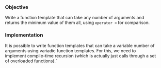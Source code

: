 ### Objective

Write a function template that can take any number of arguments and returns the minimum value of them all, using `operator <` for comparison. 

### Implementation

It is possible to write function templates that can take a variable number of arguments using variadic function templates. For this, we need to implement compile-time recursion (which is actually just calls through a set of overloaded functions).`
